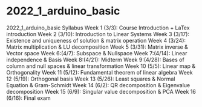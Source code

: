 # 2022_1_arduino_basic
2022_1_arduino_basic
Syllabus
Week 1 (3/3): Course Introduction + LaTex introduction
Week 2 (3/10): Introduction to Linear Systems
Week 3 (3/17): Existence and uniqueness of solution & matrix operation
Week 4 (3/24): Matrix multiplication & LU decomposition
Week 5 (3/31): Matrix inverse & Vector space
Week 6:(4/7): Subspace & Nullspace
Week 7:(4/14): Linear independence & Basis
Week 8:(4/21): Midterm
Week 9:(4/28): Bases of column and null spaces & linear transformation
Week 10 (5/5): Linear map & Orthogonality
Week 11 (5/12): Fundamental theorem of linear algebra
Week 12 (5/19): Orthogonal basis
Week 13 (5/26): Least squares & Normal Equation & Gram-Schmidt
Week 14 (6/2): QR decomposition & Eigenvalue decomposition
Week 15 (6/9): Singular value decomposition & PCA
Week 16 (6/16): Final exam
